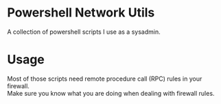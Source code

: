 # Powershell Network Utils
A collection of powershell scripts I use as a sysadmin.

# Usage
Most of those scripts need remote procedure call (RPC) rules in your firewall.\
Make sure you know what you are doing when dealing with firewall rules.
